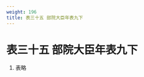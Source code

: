 ```yaml
---
weight: 196
title: 表三十五 部院大臣年表九下
---
```


# 表三十五 部院大臣年表九下

1. <span id="表三十五_部院大臣年表九下-1"></span>
表略
